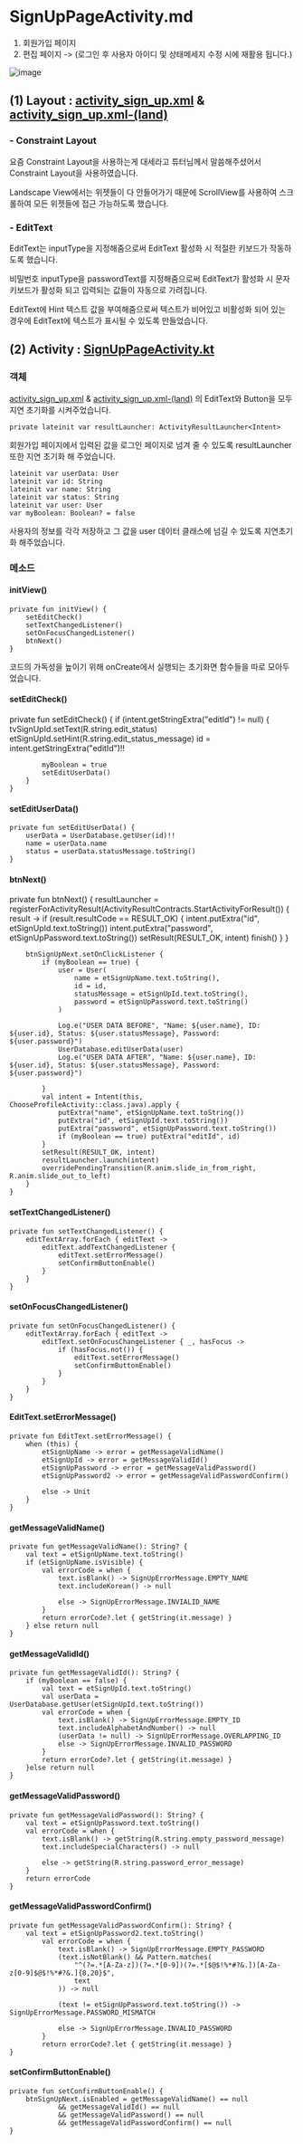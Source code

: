 # SignUpPageActivity.md

1. 회원가입 페이지
2. 편집 페이지 ->  (로그인 후 사용자 아이디 및 상태메세지 수정 시에 재활용 됩니다.)

![image](https://github.com/heesoo-park/TeamAssignment3_2/assets/148201041/9746921e-dfd4-429e-a4bd-d8bd24e3f03b)


## (1) Layout : [activity_sign_up.xml](https://github.com/heesoo-park/TeamAssignment3_2/blob/dev/app/src/main/res/layout/activity_sign_up.xml) & [activity_sign_up.xml-(land)](https://github.com/heesoo-park/TeamAssignment3_2/blob/dev/app/src/main/res/layout-land/activity_sign_up.xml)

### - Constraint Layout

요즘 Constraint Layout을 사용하는게 대세라고 튜터님께서 말씀해주셨어서 Constraint Layout을 사용하였습니다.

Landscape View에서는 위젯들이 다 안들어가기 때문에 ScrollView를 사용하여 스크롤하여 모든 위젯들에 접근 가능하도록 했습니다.

### - EditText

EditText는 inputType을 지정해줌으로써 EditText 활성화 시 적절한 키보드가 작동하도록 했습니다. 

비밀번호 inputType을 passwordText를 지정해줌으로써 EditText가 활성화 시 문자 키보드가 활성화 되고 입력되는 값들이 자동으로 가려집니다.

EditText에 Hint 텍스트 값을 부여해줌으로써 텍스트가 비어있고 비활성화 되어 있는 경우에 EditText에 텍스트가 표시될 수 있도록 만들었습니다.

## (2) Activity : [SignUpPageActivity.kt](https://github.com/heesoo-park/TeamAssignment3_2/blob/dev/app/src/main/java/com/example/teamsns/SignUpActivity.kt)

### 객체

[activity_sign_up.xml](https://github.com/heesoo-park/TeamAssignment3_2/blob/dev/app/src/main/res/layout/activity_sign_up.xml) & [activity_sign_up.xml-(land)](https://github.com/heesoo-park/TeamAssignment3_2/blob/dev/app/src/main/res/layout-land/activity_sign_up.xml) 의 EditText와 Button을 모두 지연 초기화를 시켜주었습니다.

    private lateinit var resultLauncher: ActivityResultLauncher<Intent>


회원가입 페이지에서 입력된 값을 로그인 페이지로 넘겨 줄 수 있도록 resultLauncher 또한 지연 초기화 해 주었습니다.

    lateinit var userData: User
    lateinit var id: String
    lateinit var name: String
    lateinit var status: String
    lateinit var user: User
    var myBoolean: Boolean? = false

사용자의 정보를 각각 저장하고 그 값을 user 데이터 클래스에 넘길 수 있도록 지연초기화 해주었습니다.

### 메소드

#### initView()

    private fun initView() {
        setEditCheck()
        setTextChangedListener()
        setOnFocusChangedListener()
        btnNext()
    }

코드의 가독성을 높이기 위해 onCreate에서 실행되는 초기화면 함수들을 따로 모아두었습니다.

#### setEditCheck()

private fun setEditCheck() {
        if (intent.getStringExtra("editId") != null) {
            tvSignUpId.setText(R.string.edit_status)
            etSignUpId.setHint(R.string.edit_status_message)
            id = intent.getStringExtra("editId")!!

            myBoolean = true
            setEditUserData()
        }
    }

#### setEditUserData()

    private fun setEditUserData() {
        userData = UserDatabase.getUser(id)!!
        name = userData.name
        status = userData.statusMessage.toString()
    }

#### btnNext() 

private fun btnNext() {
        resultLauncher =
            registerForActivityResult(ActivityResultContracts.StartActivityForResult()) { result ->
                if (result.resultCode == RESULT_OK) {
                    intent.putExtra("id", etSignUpId.text.toString())
                    intent.putExtra("password", etSignUpPassword.text.toString())
                    setResult(RESULT_OK, intent)
                    finish()
                }
            }

        btnSignUpNext.setOnClickListener {
            if (myBoolean == true) {
                user = User(
                    name = etSignUpName.text.toString(),
                    id = id,
                    statusMessage = etSignUpId.text.toString(),
                    password = etSignUpPassword.text.toString()
                )

                Log.e("USER DATA BEFORE", "Name: ${user.name}, ID: ${user.id}, Status: ${user.statusMessage}, Password: ${user.password}")
                UserDatabase.editUserData(user)
                Log.e("USER DATA AFTER", "Name: ${user.name}, ID: ${user.id}, Status: ${user.statusMessage}, Password: ${user.password}")

            }
            val intent = Intent(this, ChooseProfileActivity::class.java).apply {
                putExtra("name", etSignUpName.text.toString())
                putExtra("id", etSignUpId.text.toString())
                putExtra("password", etSignUpPassword.text.toString())
                if (myBoolean == true) putExtra("editId", id)
            }
            setResult(RESULT_OK, intent)
            resultLauncher.launch(intent)
            overridePendingTransition(R.anim.slide_in_from_right, R.anim.slide_out_to_left)
        }
    }

#### setTextChangedListener()

    private fun setTextChangedListener() {
        editTextArray.forEach { editText ->
            editText.addTextChangedListener {
                editText.setErrorMessage()
                setConfirmButtonEnable()
            }
        }
    }

#### setOnFocusChangedListener()

    private fun setOnFocusChangedListener() {
        editTextArray.forEach { editText ->
            editText.setOnFocusChangeListener { _, hasFocus ->
                if (hasFocus.not()) {
                    editText.setErrorMessage()
                    setConfirmButtonEnable()
                }
            }
        }
    }

#### EditText.setErrorMessage()

    private fun EditText.setErrorMessage() {
        when (this) {
            etSignUpName -> error = getMessageValidName()
            etSignUpId -> error = getMessageValidId()
            etSignUpPassword -> error = getMessageValidPassword()
            etSignUpPassword2 -> error = getMessageValidPasswordConfirm()

            else -> Unit
        }
    }

#### getMessageValidName()

    private fun getMessageValidName(): String? {
        val text = etSignUpName.text.toString()
        if (etSignUpName.isVisible) {
            val errorCode = when {
                text.isBlank() -> SignUpErrorMessage.EMPTY_NAME
                text.includeKorean() -> null

                else -> SignUpErrorMessage.INVIALID_NAME
            }
            return errorCode?.let { getString(it.message) }
        } else return null
    }

#### getMessageValidId()

    private fun getMessageValidId(): String? {
        if (myBoolean == false) {
            val text = etSignUpId.text.toString()
            val userData = UserDatabase.getUser(etSignUpId.text.toString())
            val errorCode = when {
                text.isBlank() -> SignUpErrorMessage.EMPTY_ID
                text.includeAlphabetAndNumber() -> null
                (userData != null) -> SignUpErrorMessage.OVERLAPPING_ID
                else -> SignUpErrorMessage.INVALID_PASSWORD
            }
            return errorCode?.let { getString(it.message) }
        }else return null
    }

#### getMessageValidPassword()

    private fun getMessageValidPassword(): String? {
        val text = etSignUpPassword.text.toString()
        val errorCode = when {
            text.isBlank() -> getString(R.string.empty_password_message)
            text.includeSpecialCharacters() -> null

            else -> getString(R.string.password_error_message)
        }
        return errorCode
    }

#### getMessageValidPasswordConfirm()

    private fun getMessageValidPasswordConfirm(): String? {
        val text = etSignUpPassword2.text.toString()
            val errorCode = when {
                text.isBlank() -> SignUpErrorMessage.EMPTY_PASSWORD
                (text.isNotBlank() && Pattern.matches(
                    "^(?=.*[A-Za-z])(?=.*[0-9])(?=.*[$@$!%*#?&.])[A-Za-z[0-9]$@$!%*#?&.]{8,20}$",
                    text
                )) -> null

                (text != etSignUpPassword.text.toString()) -> SignUpErrorMessage.PASSWORD_MISMATCH

                else -> SignUpErrorMessage.INVALID_PASSWORD
            }
            return errorCode?.let { getString(it.message) }
    }

#### setConfirmButtonEnable()

    private fun setConfirmButtonEnable() {
        btnSignUpNext.isEnabled = getMessageValidName() == null
                && getMessageValidId() == null
                && getMessageValidPassword() == null
                && getMessageValidPasswordConfirm() == null
    }
